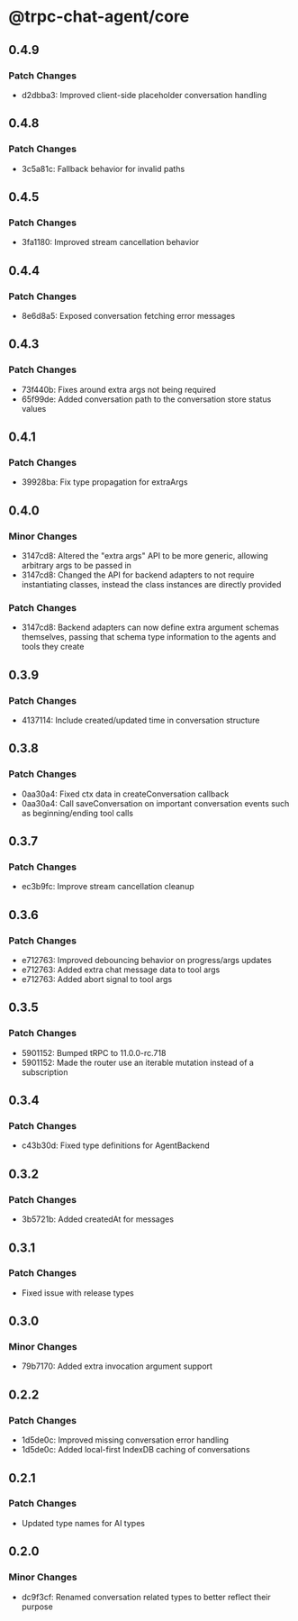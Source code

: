 # @trpc-chat-agent/core

## 0.4.9

### Patch Changes

- d2dbba3: Improved client-side placeholder conversation handling

## 0.4.8

### Patch Changes

- 3c5a81c: Fallback behavior for invalid paths

## 0.4.5

### Patch Changes

- 3fa1180: Improved stream cancellation behavior

## 0.4.4

### Patch Changes

- 8e6d8a5: Exposed conversation fetching error messages

## 0.4.3

### Patch Changes

- 73f440b: Fixes around extra args not being required
- 65f99de: Added conversation path to the conversation store status values

## 0.4.1

### Patch Changes

- 39928ba: Fix type propagation for extraArgs

## 0.4.0

### Minor Changes

- 3147cd8: Altered the "extra args" API to be more generic, allowing arbitrary args to be passed in
- 3147cd8: Changed the API for backend adapters to not require instantiating classes, instead the class instances are directly provided

### Patch Changes

- 3147cd8: Backend adapters can now define extra argument schemas themselves, passing that schema type information to the agents and tools they create

## 0.3.9

### Patch Changes

- 4137114: Include created/updated time in conversation structure

## 0.3.8

### Patch Changes

- 0aa30a4: Fixed ctx data in createConversation callback
- 0aa30a4: Call saveConversation on important conversation events such as beginning/ending tool calls

## 0.3.7

### Patch Changes

- ec3b9fc: Improve stream cancellation cleanup

## 0.3.6

### Patch Changes

- e712763: Improved debouncing behavior on progress/args updates
- e712763: Added extra chat message data to tool args
- e712763: Added abort signal to tool args

## 0.3.5

### Patch Changes

- 5901152: Bumped tRPC to 11.0.0-rc.718
- 5901152: Made the router use an iterable mutation instead of a subscription

## 0.3.4

### Patch Changes

- c43b30d: Fixed type definitions for AgentBackend

## 0.3.2

### Patch Changes

- 3b5721b: Added createdAt for messages

## 0.3.1

### Patch Changes

- Fixed issue with release types

## 0.3.0

### Minor Changes

- 79b7170: Added extra invocation argument support

## 0.2.2

### Patch Changes

- 1d5de0c: Improved missing conversation error handling
- 1d5de0c: Added local-first IndexDB caching of conversations

## 0.2.1

### Patch Changes

- Updated type names for AI types

## 0.2.0

### Minor Changes

- dc9f3cf: Renamed conversation related types to better reflect their purpose

